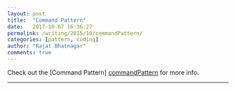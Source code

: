 ```yaml
---
layout: post
title:  "Command Pattern"
date:   2017-10-07 16:36:27
permalink: /writing/2015/10/commandPattern/
categories: [pattern, coding]
author: "Rajat Bhatnagar"
comments: true
---
```

Check out the [Command Pattern] [commandPattern] for more info.

[commandPattern]: http://wiki.c2.com/?CommandPattern

----------
